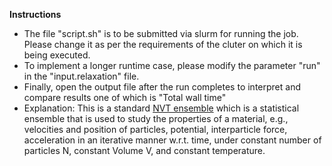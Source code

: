 **Instructions**

* The file "script.sh" is to be submitted via slurm for running the job. Please change it as per the requirements of the cluter on which it is being executed.
* To implement a longer runtime case, please modify the parameter "run" in the "input.relaxation" file.
* Finally, open the output file after the run completes to interpret and compare results one of which is "Total wall time"
* Explanation: This is a standard [NVT ensemble](https://www.vasp.at/wiki/index.php/NVT_ensemble) which is a statistical ensemble that is used to study the properties of a material, e.g., velocities and position of particles, potential, interparticle force, acceleration in an iterative manner w.r.t. time, under constant number of particles N, constant Volume V, and constant temperature.
